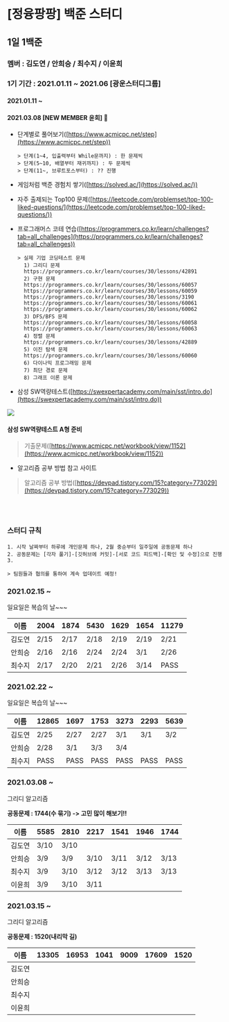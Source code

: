 # [정융팡팡] 백준 스터디
## 1일 1백준
### 멤버 : 김도연 / 안희승 / 최수지 / 이윤희
### 1기 기간 : 2021.01.11 ~ 2021.06 [광운스터디그룹]
#### 2021.01.11 ~
#### 2021.03.08 [NEW MEMBER 윤희] 🎉

* 단계별로 풀어보기([https://www.acmicpc.net/step](https://www.acmicpc.net/step))
    ```
    > 단계(1~4, 입출력부터 While문까지) : 한 문제씩
    > 단계(5~10, 배열부터 재귀까지) : 두 문제씩
    > 단계(11~, 브루트포스부터) : ?? 진행
    ```
* 게임처럼 백준 경험치 쌓기([https://solved.ac/](https://solved.ac/))

* 자주 출제되는 Top100 문제([https://leetcode.com/problemset/top-100-liked-questions/](https://leetcode.com/problemset/top-100-liked-questions/))

* 프로그래머스 코테 연습([https://programmers.co.kr/learn/challenges?tab=all_challenges](https://programmers.co.kr/learn/challenges?tab=all_challenges))
    ```
    > 실제 기업 코딩테스트 문제 
      1) 그리디 문제
      https://programmers.co.kr/learn/courses/30/lessons/42891
      2) 구현 문제
      https://programmers.co.kr/learn/courses/30/lessons/60057
      https://programmers.co.kr/learn/courses/30/lessons/60059
      https://programmers.co.kr/learn/courses/30/lessons/3190
      https://programmers.co.kr/learn/courses/30/lessons/60061
      https://programmers.co.kr/learn/courses/30/lessons/60062
      3) DFS/BFS 문제
      https://programmers.co.kr/learn/courses/30/lessons/60058
      https://programmers.co.kr/learn/courses/30/lessons/60063
      4) 정렬 문제
      https://programmers.co.kr/learn/courses/30/lessons/42889
      5) 이진 탐색 문제
      https://programmers.co.kr/learn/courses/30/lessons/60060
      6) 다이나믹 프로그래밍 문제
      7) 최단 경로 문제
      8) 그래프 이론 문제
    ```

* 삼성 SW역량테스트([https://swexpertacademy.com/main/sst/intro.do](https://swexpertacademy.com/main/sst/intro.do))
<img src='https://user-images.githubusercontent.com/38692338/104296717-5b4e7d00-5505-11eb-99d7-dcf37488c97f.png'>

#### 삼성 SW역량테스트 A형 준비
 >기출문제([https://www.acmicpc.net/workbook/view/1152](https://www.acmicpc.net/workbook/view/1152))

* 알고리즘 공부 방법 참고 사이트
 > 알고리즘 공부 방법([https://devpad.tistory.com/15?category=773029](https://devpad.tistory.com/15?category=773029))
  
<br></br>
### 스터디 규칙

    1. 시작 날짜부터 하루에 개인문제 하나, 2월 중순부터 일주일에 공동문제 하나
    2. 공동문제는 [각자 풀기]-[깃허브에 커밋]-[서로 코드 피드백]-[확인 및 수정]으로 진행
    3. 
    
    > 팀원들과 협의를 통하여 계속 업데이트 예정!

### 2021.02.15 ~

일요일은 복습의 날~~~

|이름|2004|1874|5430|1629|1654|11279
|------|---|---|---|---|---|---|
|김도연|2/15|2/17|2/18|2/19|2/19|2/21|
|안희승|2/16|2/16|2/24|2/24|3/1|2/26|
|최수지|2/17|2/20|2/21|2/26|3/14|PASS|

### 2021.02.22 ~

일요일은 복습의 날~~~

|이름|12865|1697|1753|3273|2293|5639
|------|---|---|---|---|---|---|
|김도연|2/25|2/27|2/27|3/1|3/1|3/2|
|안희승|2/28|3/1|3/3|3/4|||
|최수지|PASS|PASS|PASS|PASS|PASS|PASS|

### 2021.03.08 ~

그리디 알고리즘

**공동문제 : 1744(수 묶기) -> 고민 많이 해보기!!**

|이름|5585|2810|2217|1541|1946|**1744**|
|------|---|---|---|---|---|---|
|김도연|3/10|3/10||||||
|안희승|3/9|3/9|3/10|3/11|3/12|3/13||
|최수지|3/9|3/10|3/12|3/12|3/13|3/13||
|이윤희|3/9|3/10|3/11|||||

### 2021.03.15 ~

그리디 알고리즘

**공동문제 : 1520(내리막 길)**

|이름|13305|16953|1041|9009|17609|**1520**|
|------|---|---|---|---|---|---|
|김도연||||||||
|안희승||||||||
|최수지||||||||
|이윤희||||||||
